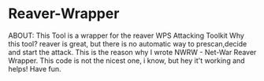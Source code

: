 Reaver-Wrapper
==============

ABOUT: This Tool is a wrapper for the reaver WPS Attacking Toolkit Why this tool? reaver is great, but there is no automatic way to prescan,decide and start the attack. This is the reason why I wrote NWRW - Net-War Reaver Wrapper. This code is not the nicest one, i know, but hey it't working and helps! Have fun.
